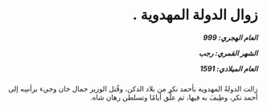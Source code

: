 <h1 dir="rtl">زوال الدولة المهدوية .</h1>

<h5 dir="rtl">العام الهجري:  999

الشهر القمري: رجب

العام الميلادي: 1591</h5>

<p dir="rtl">زالت الدولةُ المهدوية بأحمد نكر من بلاد الدكن، وقُتل الوزير جمال خان وجيء برأسِه إلى أحمد نكر، وطِيفَ به فيها، ثم علِّق أيامًا وتسلطن رهان شاه.</p></br>
